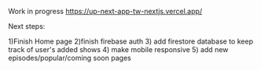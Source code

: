 Work in progress https://up-next-app-tw-nextjs.vercel.app/

Next steps:

1)Finish Home page
2)finish firebase auth 3) add firestore database to keep track of user's added shows 4) make mobile responsive 5) add new episodes/popular/coming soon pages
